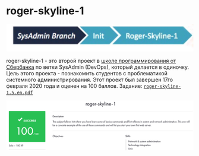 # roger-skyline-1

![alt text](https://github.com/eldaroid/pictures/blob/master/roger-skyline-1/roger-branch.jpeg)

roger-skyline-1 - это второй проект в [школе программирования от Сбербанка](https://21-school.ru/) по ветки SysAdmin (DevOps), который делается в одиночку. Цель этого проекта - познакомить студентов с проблематикой системного администрирования. Этот проект был завершен 17го февраля 2020 года и оценен на 100 баллов. Задание: [`roger-skyline-1.5.en.pdf`](resources/roger-skyline-1.5.en.pdf)

![alt text](https://github.com/eldaroid/pictures/blob/master/roger-skyline-1/score.png)
